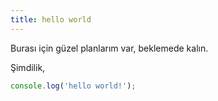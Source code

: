```yaml
---
title: hello world
---
```


Burası için güzel planlarım var, beklemede kalın.

Şimdilik,

```js
console.log('hello world!');
```
